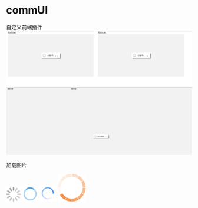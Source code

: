 # commUI
自定义前端插件
![加载效果图](https://github.com/Nj-LiuLiFei/commUI/blob/master/img/%E7%95%8C%E9%9D%A21.png)
![加载效果图](https://github.com/Nj-LiuLiFei/commUI/blob/master/img/%E7%95%8C%E9%9D%A22.png)

加载图片

![加载图片](https://github.com/Nj-LiuLiFei/commUI/blob/master/img/commonUIBlockImg_1.png)
![加载图片](https://github.com/Nj-LiuLiFei/commUI/blob/master/img/commonUIBlockImg_2.png)
![加载图片](https://github.com/Nj-LiuLiFei/commUI/blob/master/img/commonUIBlockImg_3.png)
![加载图片](https://github.com/Nj-LiuLiFei/commUI/blob/master/img/commonUIBlockImg_4.png)
